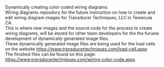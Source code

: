 Dynamically creating color coded wiring diagrams:<br>
Wiring diagrams repository for the future instruction on how to create and edit wiring diagram images for Transducer Techniques, LLC in Temecula CA.<br>
This is where new images and the source code for the process to create wiring diagrams, will be stored for other team developers for the the furuew development of dynamically generated image files.<br>
These dynamically generated image files are being used for the load cells on the website https://www.transducertechniques.com/load-cell.aspx <br>
The finished files can be found on this page: https://www.transducertechniques.com/wiring-color-code.aspx
